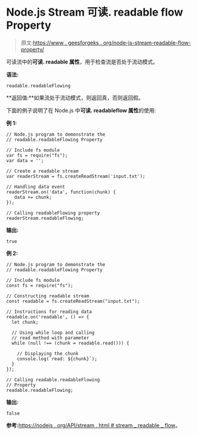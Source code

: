 # Node.js Stream 可读. readable flow Property

> 原文:[https://www . geesforgeks . org/node-js-stream-readable-flow-property/](https://www.geeksforgeeks.org/node-js-stream-readable-readableflowing-property/)

可读流中的**可读. readable 属性**，用于检查流是否处于流动模式。

**语法:**

```
readable.readableFlowing 
```

**返回值:**如果流处于流动模式，则返回真，否则返回假。

下面的例子说明了在 Node.js 中**可读. readableflow 属性**的使用:

**例 1:**

```
// Node.js program to demonstrate the     
// readable.readableFlowing Property  

// Include fs module
var fs = require("fs");
var data = '';

// Create a readable stream
var readerStream = fs.createReadStream('input.txt');

// Handling data event
readerStream.on('data', function(chunk) {
   data += chunk;
});

// Calling readableFlowing property
readerStream.readableFlowing;
```

**输出:**

```
true
```

**例 2:**

```
// Node.js program to demonstrate the     
// readable.readableFlowing Property  

// Include fs module
const fs = require("fs");

// Constructing readable stream
const readable = fs.createReadStream("input.txt");

// Instructions for reading data
readable.on('readable', () => {
  let chunk;

  // Using while loop and calling
  // read method with parameter
  while (null !== (chunk = readable.read())) {

    // Displaying the chunk
    console.log(`read: ${chunk}`);
  }
});

// Calling readable.readableFlowing
// Property
readable.readableFlowing;
```

**输出:**

```
false
```

**参考:**[https://nodejs . org/API/stream . html # stream _ readable _ flow](https://nodejs.org/api/stream.html#stream_readable_readableflowing)。